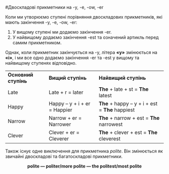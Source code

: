 #Двоскладовi прикметники на -y, -e, -ow, -er

Коли ми утворюємо ступені порівняння двоскладових прикметників, які мають закінчення <span class="p1">-y</span>, <span class="p1">-e</span>, <span class="p1">-ow</span>, <span class="p1">-er</span>:

<ol>
<li>У вищому ступені ми додаємо закінчення <span class="p1">-er</span>.</li>
<li>У найвищому додаємо закінчення <span class="p1">-est</span> та означений артикль перед самим прикметником.</li>
</ol>

Однак, коли прикметник закінчується на <span class="p1">-у</span>, літера <b>«<span class="p1">y</span>»</b> змінюється на <b>«<span class="p1">i</span>»</b>, і ми все одно додаємо закінчення <span class="p1">-er</span> та <span class="p1">-est</span> у вищому та найвищому ступенях відповідно.

<table>
<tr>
<td><b>Основний ступінь</b></td>
<td><b>Вищий ступінь</b></td>
<td><b>Найвищий ступінь</b></td>
</tr>
<tr>
<td>Late</td>
<td>Late + <span class="p1">r</span> = lat<span class="p1">er</span></td>
<td><b>The</b> + late + <span class="p1">st</span> = <b>The</b> lat<span class="p1">est</span></td>
</tr>
<tr>
<td>Happy</td>
<td>Happy – y + <span class="p1">i</span> + <span class="p1">er </span>= Happ<span class="p1">ier</span></td>
<td><b>The</b> + happy – y + <span class="p1">i</span> + <span class="p1">est</span> = <b>The</b> happ<span class="p1">iest</span></td>
</tr>
<tr>
<td>Narrow</td>
<td>Narrow + <span class="p1">er</span> = Narrow<span class="p1">er</span></td>
<td><b>The</b> + narrow + <span class="p1">est</span> = <b>The</b> narrow<span class="p1">est</span></td>
</tr>
<tr>
<td>Clever</td>
<td>Clever + <span class="p1">er</span> = Clever<span class="p1">er</span></td>
<td><b>The</b> + clever + <span class="p1">est</span> = <b>The</b> clever<span class="p1">est</span></td>
</tr>
</table>

<p>Також існує одне виключення для прикметника <i>polite</i>. Він змінюється як звичайні двоскладові та багатоскладові прикметники.</p> 

<p align="center"><b>polite — polit<span class="p1">er</span>/<span class="p1">more</span> polite — the polit<span class="p1">est</span>/<span class="p1">most</span> polite</b></p>

